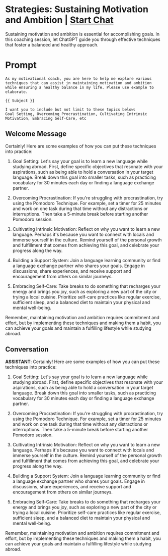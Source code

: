 

# Strategies: Sustaining Motivation and Ambition | [Start Chat](https://gptcall.net/chat.html?data=%7B%22contact%22%3A%7B%22id%22%3A%22qK3UcklQ-vEPVb7pyF6fu%22%2C%22flow%22%3Atrue%7D%7D)
Sustaining motivation and ambition is essential for accomplishing goals. In this coaching session, let ChatGPT guide you through effective techniques that foster a balanced and healthy approach.

# Prompt

```
As my motivational coach, you are here to help me explore various techniques that can assist in maintaining motivation and ambition while ensuring a healthy balance in my life. Please use example to elaborate. 

{{ Subject }}

I want you to include but not limit to these topics below:
Goal Setting, Overcoming Procrastination, Cultivating Intrinsic Motivation, Embracing Self-Care, etc

```

## Welcome Message
Certainly! Here are some examples of how you can put these techniques into practice:



1. Goal Setting: Let's say your goal is to learn a new language while studying abroad. First, define specific objectives that resonate with your aspirations, such as being able to hold a conversation in your target language. Break down this goal into smaller tasks, such as practicing vocabulary for 30 minutes each day or finding a language exchange partner.



2. Overcoming Procrastination: If you're struggling with procrastination, try using the Pomodoro Technique. For example, set a timer for 25 minutes and work on one task during that time without any distractions or interruptions. Then take a 5-minute break before starting another Pomodoro session.



3. Cultivating Intrinsic Motivation: Reflect on why you want to learn a new language. Perhaps it's because you want to connect with locals and immerse yourself in the culture. Remind yourself of the personal growth and fulfillment that comes from achieving this goal, and celebrate your progress along the way.



4. Building a Support System: Join a language learning community or find a language exchange partner who shares your goals. Engage in discussions, share experiences, and receive support and encouragement from others on similar journeys.



5. Embracing Self-Care: Take breaks to do something that recharges your energy and brings you joy, such as exploring a new part of the city or trying a local cuisine. Prioritize self-care practices like regular exercise, sufficient sleep, and a balanced diet to maintain your physical and mental well-being. 



Remember, maintaining motivation and ambition requires commitment and effort, but by implementing these techniques and making them a habit, you can achieve your goals and maintain a fulfilling lifestyle while studying abroad.

## Conversation

**ASSISTANT**: Certainly! Here are some examples of how you can put these techniques into practice:



1. Goal Setting: Let's say your goal is to learn a new language while studying abroad. First, define specific objectives that resonate with your aspirations, such as being able to hold a conversation in your target language. Break down this goal into smaller tasks, such as practicing vocabulary for 30 minutes each day or finding a language exchange partner.



2. Overcoming Procrastination: If you're struggling with procrastination, try using the Pomodoro Technique. For example, set a timer for 25 minutes and work on one task during that time without any distractions or interruptions. Then take a 5-minute break before starting another Pomodoro session.



3. Cultivating Intrinsic Motivation: Reflect on why you want to learn a new language. Perhaps it's because you want to connect with locals and immerse yourself in the culture. Remind yourself of the personal growth and fulfillment that comes from achieving this goal, and celebrate your progress along the way.



4. Building a Support System: Join a language learning community or find a language exchange partner who shares your goals. Engage in discussions, share experiences, and receive support and encouragement from others on similar journeys.



5. Embracing Self-Care: Take breaks to do something that recharges your energy and brings you joy, such as exploring a new part of the city or trying a local cuisine. Prioritize self-care practices like regular exercise, sufficient sleep, and a balanced diet to maintain your physical and mental well-being. 



Remember, maintaining motivation and ambition requires commitment and effort, but by implementing these techniques and making them a habit, you can achieve your goals and maintain a fulfilling lifestyle while studying abroad.


